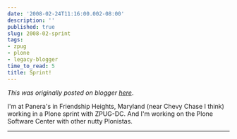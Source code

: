 ```yaml
---
date: '2008-02-24T11:16:00.002-08:00'
description: ''
published: true
slug: 2008-02-sprint
tags:
- zpug
- plone
- legacy-blogger
time_to_read: 5
title: Sprint!
---
```


*This was originally posted on blogger [here](https://pydanny.blogspot.com/2008/02/sprint.html)*.

I'm at Panera's in Friendship Heights, Maryland (near Chevy Chase I think) working in a Plone sprint with ZPUG-DC.  And I'm working on the Plone Software Center with other nutty Plonistas.

---

